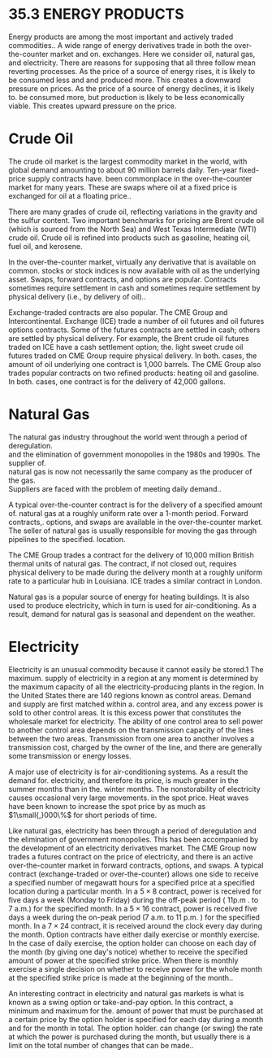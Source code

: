 # 35.3 ENERGY PRODUCTS  

Energy products are among the most important and actively traded commodities.. A wide range of energy derivatives trade in both the over-the-counter market and on. exchanges. Here we consider oil, natural gas, and electricity. There are reasons for supposing that all three follow mean reverting processes. As the price of a source of energy rises, it is likely to be consumed less and and produced more. This creates a downward pressure on prices. As the price of a source of energy declines, it is likely to. be consumed more, but production is likely to be less economically viable. This creates upward pressure on the price.  

# Crude Oil  

The crude oil market is the largest commodity market in the world, with global demand amounting to about 90 million barrels daily. Ten-year fixed-price supply contracts have. been commonplace in the over-the-counter market for many years. These are swaps where oil at a fixed price is exchanged for oil at a floating price..  

There are many grades of crude oil, reflecting variations in the gravity and the sulfur content. Two important benchmarks for pricing are Brent crude oil (which is sourced from the North Sea) and West Texas Intermediate (WTI) crude oil. Crude oil is refined into products such as gasoline, heating oil, fuel oil, and kerosene.  

In the over-the-counter market, virtually any derivative that is available on common. stocks or stock indices is now available with oil as the underlying asset. Swaps, forward contracts, and options are popular. Contracts sometimes require settlement in cash and sometimes require settlement by physical delivery (i.e., by delivery of oil)..  

Exchange-traded contracts are also popular. The CME Group and Intercontinental. Exchange (ICE) trade a number of oil futures and oil futures options contracts. Some of the futures contracts are settled in cash; others are settled by physical delivery. For example, the Brent crude oil futures traded on ICE have a cash settlement option; the. light sweet crude oil futures traded on CME Group require physical delivery. In both. cases, the amount of oil underlying one contract is 1,000 barrels. The CME Group also trades popular contracts on two refined products: heating oil and gasoline. In both. cases, one contract is for the delivery of 42,000 gallons.  

# Natural Gas  

The natural gas industry throughout the world went through a period of deregulation.   
and the elimination of government monopolies in the 1980s and 1990s. The supplier of.   
natural gas is now not necessarily the same company as the producer of the gas.   
Suppliers are faced with the problem of meeting daily demand..  

A typical over-the-counter contract is for the delivery of a specified amount of. natural gas at a roughly uniform rate over a 1-month period. Forward contracts,. options, and swaps are available in the over-the-counter market. The seller of natural gas is usually responsible for moving the gas through pipelines to the specified. location.  

The CME Group trades a contract for the delivery of 10,000 million British thermal units of natural gas. The contract, if not closed out, requires physical delivery to be made during the delivery month at a roughly uniform rate to a particular hub in Louisiana. ICE trades a similar contract in London.  

Natural gas is a popular source of energy for heating buildings. It is also used to produce electricity, which in turn is used for air-conditioning. As a result, demand for natural gas is seasonal and dependent on the weather.  

# Electricity  

Electricity is an unusual commodity because it cannot easily be stored.1 The maximum. supply of electricity in a region at any moment is determined by the maximum capacity of all the electricity-producing plants in the region. In the United States there are 140 regions known as control areas. Demand and supply are first matched within a. control area, and any excess power is sold to other control areas. It is this excess power that constitutes the wholesale market for electricity. The ability of one control area to sell power to another control area depends on the transmission capacity of the lines between the two areas. Transmission from one area to another involves a transmission cost, charged by the owner of the line, and there are generally some transmission or energy losses.  

A major use of electricity is for air-conditioning systems. As a result the demand for. electricity, and therefore its price, is much greater in the summer months than in the. winter months. The nonstorability of electricity causes occasional very large movements. in the spot price. Heat waves have been known to increase the spot price by as much as $1\small{,}000\%$ for short periods of time.  

Like natural gas, electricity has been through a period of deregulation and the elimination of government monopolies. This has been accompanied by the development of an electricity derivatives market. The CME Group now trades a futures contract on the price of electricity, and there is an active over-the-counter market in forward contracts, options, and swaps. A typical contract (exchange-traded or over-the-counter) allows one side to receive a specified number of megawatt hours for a specified price at a specified location during a particular month. In a $5\times8$ contract, power is received for five days a week (Monday to Friday) during the off-peak period ( $11\mathrm{p.m}$ . to 7 a.m.) for the specified month. In a $5\times16$ contract, power is received five days a week during the on-peak period (7 a.m. to $11{\mathrm{~p.m.}}$ ) for the specified month. In a $7\times24$ contract, it is received around the clock every day during the month. Option contracts have either daily exercise or monthly exercise. In the case of daily exercise, the option holder can choose on each day of the month (by giving one day's notice) whether to receive the specified amount of power at the specified strike price. When there is monthly exercise a single decision on whether to receive power for the whole month at the specified strike price is made at the beginning of the month..  

An interesting contract in electricity and natural gas markets is what is known as a swing option or take-and-pay option. In this contract, a minimum and maximum for the. amount of power that must be purchased at a certain price by the option holder is specified for each day during a month and for the month in total. The option holder. can change (or swing) the rate at which the power is purchased during the month, but usually there is a limit on the total number of changes that can be made..  
